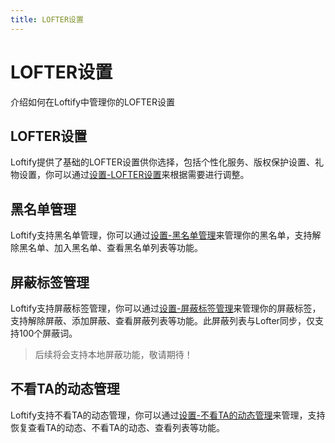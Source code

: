 ```yaml
---
title: LOFTER设置
---
```

# LOFTER设置
介绍如何在Loftify中管理你的LOFTER设置

## LOFTER设置

Loftify提供了基础的LOFTER设置供你选择，包括个性化服务、版权保护设置、礼物设置，你可以通过<u>设置-LOFTER设置</u>来根据需要进行调整。

## 黑名单管理

Loftify支持黑名单管理，你可以通过<u>设置-黑名单管理</u>来管理你的黑名单，支持解除黑名单、加入黑名单、查看黑名单列表等功能。

## 屏蔽标签管理

Loftify支持屏蔽标签管理，你可以通过<u>设置-屏蔽标签管理</u>来管理你的屏蔽标签，支持解除屏蔽、添加屏蔽、查看屏蔽列表等功能。此屏蔽列表与Lofter同步，仅支持100个屏蔽词。

> 后续将会支持本地屏蔽功能，敬请期待！

## 不看TA的动态管理

Loftify支持不看TA的动态管理，你可以通过<u>设置-不看TA的动态管理</u>来管理，支持恢复查看TA的动态、不看TA的动态、查看列表等功能。